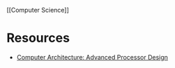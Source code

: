 [[Computer Science]]

# Resources

- [Computer Architecture: Advanced Processor Design](https://www.youtube.com/playlist?list=PL6Pdhg3H0szONfoRVd1MAwLmKHg9hWxIF)
